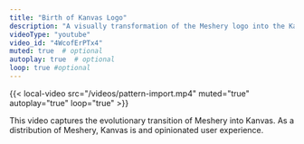 ```yaml
---
title: "Birth of Kanvas Logo"
description: "A visually transformation of the Meshery logo into the Kanvas logo."
videoType: "youtube"
video_id: "4WcofErPTx4"
muted: true  # optional
autoplay: true  # optional
loop: true #optional
---
```


{{< local-video src="/videos/pattern-import.mp4" muted="true" autoplay="true" loop="true" >}}

This video captures the evolutionary transition of Meshery into Kanvas. As a distribution of Meshery, Kanvas is and opinionated user experience. 
